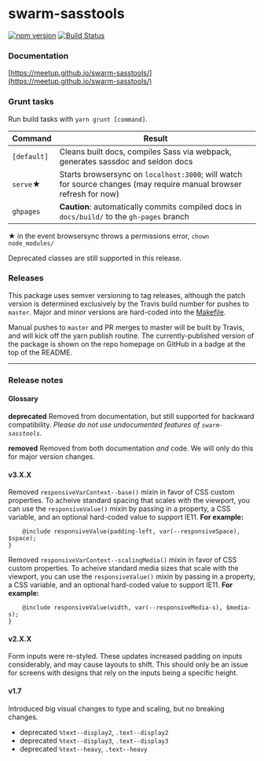 swarm-sasstools
===============
[![npm version](https://badge.fury.io/js/swarm-sasstools.svg)](https://badge.fury.io/js/swarm-sasstools)
[![Build Status](https://travis-ci.org/meetup/swarm-sasstools.svg?branch=master)](https://travis-ci.org/meetup/swarm-sasstools)

### Documentation
[https://meetup.github.io/swarm-sasstools/](https://meetup.github.io/swarm-sasstools/)

### Grunt tasks

Run build tasks with `yarn grunt [command]`.

Command              | Result
-------------------- | -----------------------------
`[default]`          | Cleans built docs, compiles Sass via webpack, generates sassdoc and seldon docs
`serve`&#9733;       | Starts browsersync on `localhost:3000`; will watch for source changes (may require manual browser refresh for now)
`ghpages`            | __Caution__: automatically commits compiled docs in `docs/build/` to the `gh-pages` branch

&#9733; in the event browsersync throws a permissions error, `chown` `node_modules/`


Deprecated classes are still supported in this release.

### Releases
This package uses semver versioning to tag releases, although the patch version
is determined exclusively by the Travis build number for pushes to `master`.
Major and minor versions are hard-coded into the [Makefile](Makefile#L2).

Manual pushes to `master` and PR merges to master will be built by Travis, and
will kick off the yarn publish routine. The currently-published version of the
package is shown on the repo homepage on GitHub in a badge at the top of the
README.

----------

### Release notes

#### Glossary
**deprecated**
Removed from documentation, but still supported for backward compatibility.
_Please do not use undocumented features of `swarm-sasstools`._

**removed**
Removed from both documentation _and_ code. We will only do this for major
version changes.

#### v3.X.X
Removed `responsiveVarContext--base()` mixin in favor of CSS custom properties. To acheive standard spacing that scales with the viewport, you can use the `responsiveValue()` mixin by passing in a property, a CSS variable, and an optional hard-coded value to support IE11.
**For example:**
```.padding--left {
    @include responsiveValue(padding-left, var(--responsiveSpace), $space);
}
```
Removed `responsiveVarContext--scalingMedia()` mixin in favor of CSS custom properties. To acheive standard media sizes that scale with the viewport, you can use the `responsiveValue()` mixin by passing in a property, a CSS variable, and an optional hard-coded value to support IE11.
**For example:**
```.avatar--small {
    @include responsiveValue(width, var(--responsiveMedia-s), $media-s);
}
```

#### v2.X.X
Form inputs were re-styled. These updates increased padding on inputs considerably, and may cause layouts to shift. This should only be an issue for screens with designs that rely on the inputs being a specific height.

#### v1.7
Introduced big visual changes to type and scaling, but no breaking changes.
- deprecated `%text--display2`, `.text--display2`
- deprecated `%text--display3`, `.text--display3`
- deprecated `%text--heavy`, `.text--heavy`
